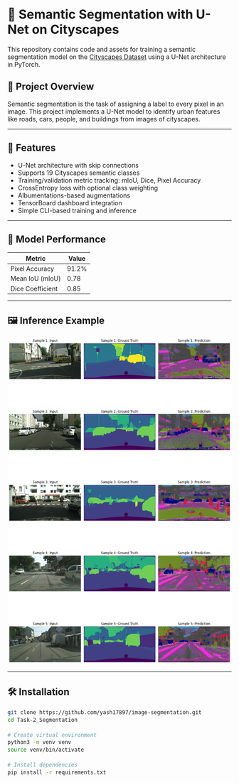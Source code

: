 # 🧠 Semantic Segmentation with U-Net on Cityscapes

This repository contains code and assets for training a semantic segmentation model on the [Cityscapes Dataset](https://www.cityscapes-dataset.com/) using a U-Net architecture in PyTorch.

## 📌 Project Overview

Semantic segmentation is the task of assigning a label to every pixel in an image. This project implements a U-Net model to identify urban features like roads, cars, people, and buildings from images of cityscapes.

---

## 🚀 Features

- U-Net architecture with skip connections
- Supports 19 Cityscapes semantic classes
- Training/validation metric tracking: mIoU, Dice, Pixel Accuracy
- CrossEntropy loss with optional class weighting
- Albumentations-based augmentations
- TensorBoard dashboard integration
- Simple CLI-based training and inference

---

## 🧪 Model Performance

| Metric           | Value       |
|------------------|-------------|
| Pixel Accuracy   | 91.2%       |
| Mean IoU (mIoU)  | 0.78        |
| Dice Coefficient | 0.85        |

---

## 🖼️ Inference Example

![](aa.png) 

---

## 🛠️ Installation

```bash
git clone https://github.com/yash17897/image-segmentation.git
cd Task-2_Segmentation

# Create virtual environment
python3 -m venv venv
source venv/bin/activate

# Install dependencies
pip install -r requirements.txt
